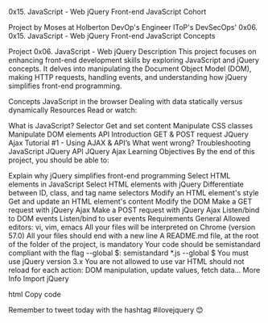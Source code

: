 0x15. JavaScript - Web jQuery Front-end JavaScript Cohort

Project by Moses at Holberton DevOp's Engineer IToP's DevSecOps'  0x06. 0x15. JavaScript - Web jQuery
Front-end
JavaScript    Concepts

Project 0x06. JavaScript - Web jQuery
Description
This project focuses on enhancing front-end development skills by exploring JavaScript and jQuery concepts. It delves into manipulating the Document Object Model (DOM), making HTTP requests, handling events, and understanding how jQuery simplifies front-end programming.

Concepts
JavaScript in the browser
Dealing with data statically versus dynamically
Resources
Read or watch:

What is JavaScript?
Selector
Get and set content
Manipulate CSS classes
Manipulate DOM elements
API Introduction
GET & POST request
JQuery Ajax Tutorial #1 - Using AJAX & API’s
What went wrong? Troubleshooting JavaScript
JQuery API
JQuery Ajax
Learning Objectives
By the end of this project, you should be able to:

Explain why jQuery simplifies front-end programming
Select HTML elements in JavaScript
Select HTML elements with jQuery
Differentiate between ID, class, and tag name selectors
Modify an HTML element's style
Get and update an HTML element's content
Modify the DOM
Make a GET request with jQuery Ajax
Make a POST request with jQuery Ajax
Listen/bind to DOM events
Listen/bind to user events
Requirements
General
Allowed editors: vi, vim, emacs
All your files will be interpreted on Chrome (version 57.0)
All your files should end with a new line
A README.md file, at the root of the folder of the project, is mandatory
Your code should be semistandard compliant with the flag --global $: semistandard *.js --global $
You must use jQuery version 3.x
You are not allowed to use var
HTML should not reload for each action: DOM manipulation, update values, fetch data…
More Info
Import jQuery

html
Copy code
<head>
    <script src="https://code.jquery.com/jquery-3.2.1.min.js"></script>
</head>
Remember to tweet today with the hashtag #ilovejquery 😊
